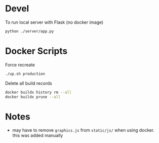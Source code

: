 # Devel
To run local server with Flask (no docker image)
```bash
python ./server/app.py
```


# Docker Scripts

Force recreate
```bash
./up.sh production
```
Delete all build records
```bash
docker buildx history rm --all
docker buildx prune --all
```

# Notes
- may have to remove `graphics.js` from `static/js/` when using docker. this was added manually